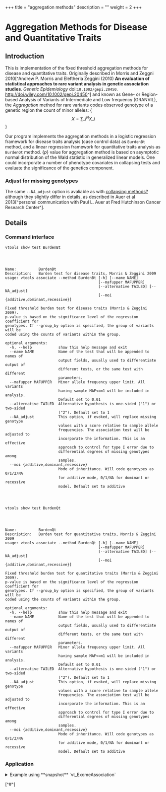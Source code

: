 
+++
title = "aggregation methods"
description = ""
weight = 2
+++




# Aggregation Methods for Disease and Quantitative Traits 



## Introduction

This is implementation of the fixed threshold aggregation methods for disease and quantitative traits. Originally described in Morris and Zeggni 2010[^Andrew P. Morris and Eleftheria Zeggini (2010) **An evaluation of statistical approaches to rare variant analysis in genetic association studies**. *Genetic Epidemiology* doi:`10.1002/gepi.20450`. <http://doi.wiley.com/10.1002/gepi.20450>^] and known as Gene- or Region-based Analysis of Variants of Intermediate and Low frequency (GRANVIL), the *Aggregation* method for rare variants codes observed genotype of a genetic region the count of minor alleles: {$$X = \sum\_i^N X\_i$$} 

Our program implements the aggregation methods in a logistic regression framework for disease traits analysis (case control data) as `BurdenBt` method, and a linear regression framework for quantitative traits analysis as `BurdenQt` method. {$p$} value for aggregation method is based on asymptotic normal distribution of the Wald statistic in generalized linear models. One could incorporate a number of phenotype covariates in collapsing tests and evaluate the significance of the genetics component. 



### Adjust for missing genotypes

The same `--NA_adjust` option is avaliable as with [collapsing methods][1][?][1] although they slightly differ in details, as described in Auer et al 2013[^personal communication with Paul L. Auer at Fred Hutchinson Cancer Research Center^]. 



## Details

### Command interface

    vtools show test BurdenBt
    



    Name:          BurdenBt
    Description:   Burden test for disease traits, Morris & Zeggini 2009
    usage: vtools associate --method BurdenBt [-h] [--name NAME]
                                              [--mafupper MAFUPPER]
                                              [--alternative TAILED] [--NA_adjust]
                                              [--moi {additive,dominant,recessive}]
    
    Fixed threshold burden test for disease traits (Morris & Zeggini 2009).
    p-value is based on the significance level of the regression coefficient for
    genotypes. If --group_by option is specified, the group of variants will be
    coded using the counts of variants within the group.
    
    optional arguments:
      -h, --help            show this help message and exit
      --name NAME           Name of the test that will be appended to names of
                            output fields, usually used to differentiate output of
                            different tests, or the same test with different
                            parameters.
      --mafupper MAFUPPER   Minor allele frequency upper limit. All variants
                            having sample MAF<=m1 will be included in analysis.
                            Default set to 0.01
      --alternative TAILED  Alternative hypothesis is one-sided ("1") or two-sided
                            ("2"). Default set to 1
      --NA_adjust           This option, if evoked, will replace missing genotype
                            values with a score relative to sample allele
                            frequencies. The association test will be adjusted to
                            incorporate the information. This is an effective
                            approach to control for type I error due to
                            differential degrees of missing genotypes among
                            samples.
      --moi {additive,dominant,recessive}
                            Mode of inheritance. Will code genotypes as 0/1/2/NA
                            for additive mode, 0/1/NA for dominant or recessive
                            model. Default set to additive
    



    vtools show test BurdenQt
    



    Name:          BurdenQt
    Description:   Burden test for quantitative traits, Morris & Zeggini 2009
    usage: vtools associate --method BurdenQt [-h] [--name NAME]
                                              [--mafupper MAFUPPER]
                                              [--alternative TAILED] [--NA_adjust]
                                              [--moi {additive,dominant,recessive}]
    
    Fixed threshold burden test for quantitative traits (Morris & Zeggini 2009).
    p-value is based on the significance level of the regression coefficient for
    genotypes. If --group_by option is specified, the group of variants will be
    coded using the counts of variants within the group.
    
    optional arguments:
      -h, --help            show this help message and exit
      --name NAME           Name of the test that will be appended to names of
                            output fields, usually used to differentiate output of
                            different tests, or the same test with different
                            parameters.
      --mafupper MAFUPPER   Minor allele frequency upper limit. All variants
                            having sample MAF<=m1 will be included in analysis.
                            Default set to 0.01
      --alternative TAILED  Alternative hypothesis is one-sided ("1") or two-sided
                            ("2"). Default set to 1
      --NA_adjust           This option, if evoked, will replace missing genotype
                            values with a score relative to sample allele
                            frequencies. The association test will be adjusted to
                            incorporate the information. This is an effective
                            approach to control for type I error due to
                            differential degrees of missing genotypes among
                            samples.
      --moi {additive,dominant,recessive}
                            Mode of inheritance. Will code genotypes as 0/1/2/NA
                            for additive mode, 0/1/NA for dominant or recessive
                            model. Default set to additive
    



### Application

<details><summary> Example using **snapshot** `vt_ExomeAssociation`</summary> 



    vtools associate rare status --covariates gender age bmi exposure -m "BurdenBt --name Burde\
    nBt --alternative 2" --group_by name2 --to_db burdenBt -j8 > burdenBt.txt
    



    INFO: 3180 samples are found
    INFO: 2632 groups are found
    INFO: Starting 8 processes to load genotypes
    Loading genotypes: 100% [========================================] 3,180 33.0/s in 00:01:36
    Testing for association: 100% [=========================================] 2,632/147 25.3/s in 00:01:43
    INFO: Association tests on 2632 groups have completed. 147 failed.
    INFO: Using annotation DB burdenBt in project test.
    INFO: Annotation database used to record results of association tests. Created on Wed, 30 Jan 2013 17:39:05
    



    vtools show fields | grep burdenBt
    



    burdenBt.name2               name2
    burdenBt.sample_size_BurdenBt sample size
    burdenBt.num_variants_BurdenBt number of variants in each group (adjusted for specified MAF
    burdenBt.total_mac_BurdenBt  total minor allele counts in a group (adjusted for MOI)
    burdenBt.beta_x_BurdenBt     test statistic. In the context of regression this is estimate of
    burdenBt.pvalue_BurdenBt     p-value
    burdenBt.wald_x_BurdenBt     Wald statistic for x (beta_x/SE(beta_x))
    burdenBt.beta_2_BurdenBt     estimate of beta for covariate 2
    burdenBt.beta_2_pvalue_BurdenBt p-value for covariate 2
    burdenBt.wald_2_BurdenBt     Wald statistic for covariate 2
    burdenBt.beta_3_BurdenBt     estimate of beta for covariate 3
    burdenBt.beta_3_pvalue_BurdenBt p-value for covariate 3
    burdenBt.wald_3_BurdenBt     Wald statistic for covariate 3
    burdenBt.beta_4_BurdenBt     estimate of beta for covariate 4
    burdenBt.beta_4_pvalue_BurdenBt p-value for covariate 4
    burdenBt.wald_4_BurdenBt     Wald statistic for covariate 4
    burdenBt.beta_5_BurdenBt     estimate of beta for covariate 5
    burdenBt.beta_5_pvalue_BurdenBt p-value for covariate 5
    burdenBt.wald_5_BurdenBt     Wald statistic for covariate 5
    



    head burdenBt.txt
    



    name2	sample_size_BurdenBt	num_variants_BurdenBt	total_mac_BurdenBt	beta_x_BurdenBt	pvalue_BurdenBt	wald_x_BurdenBt	beta_2_BurdenBt	beta_2_pvalue_BurdenBt	wald_2_BurdenBt	beta_3_BurdenBt	beta_3_pvalue_BurdenBt	wald_3_BurdenBt	beta_4_BurdenBt	beta_4_pvalue_BurdenBt	wald_4_BurdenBt	beta_5_BurdenBt	beta_5_pvalue_BurdenBt	wald_5_BurdenBt
    AADACL4	3180	5	138	-0.314582	0.321174	-0.992049	-0.295836	0.0157002	-2.41581	0.031285	4.33616E-09	5.87083	0.129902	1.92805E-40	13.3137	0.437291	0.00133887	3.20752
    AAMP	3180	3	35	0.00135633	0.997852	0.0026919	-0.298944	0.0146254	-2.44152	0.0312624	4.39097E-09	5.86875	0.130231	1.24946E-40	13.346	0.43547	0.00139464	3.19576
    ABCG8	3180	12	152	-0.432823	0.171192	-1.36838	-0.295762	0.0157794	-2.41398	0.0314772	3.67916E-09	5.89801	0.130108	1.52929E-40	13.331	0.440976	0.001228	3.2323
    ABCG5	3180	6	87	0.324674	0.3172	1.00023	-0.2988	0.0146577	-2.44073	0.0312857	4.15942E-09	5.87773	0.130409	9.33403E-41	13.3677	0.439149	0.00127711	3.22107
    ABCB10	3180	6	122	0.333178	0.219379	1.22818	-0.301597	0.013796	-2.46253	0.0312644	4.40563E-09	5.8682	0.130493	9.8029E-41	13.3641	0.431826	0.00154525	3.16605
    ABHD1	3180	5	29	-0.149027	0.813232	-0.236258	-0.298211	0.0148918	-2.435	0.0312405	4.49306E-09	5.86494	0.130264	1.16337E-40	13.3513	0.436326	0.001369	3.20111
    ABCB6	3180	7	151	-0.00762322	0.977401	-0.028327	-0.299001	0.0146089	-2.44193	0.0312671	4.42259E-09	5.86756	0.130228	1.17642E-40	13.3505	0.435506	0.00139372	3.19595
    ABI2	3180	1	25	0.982737	0.0422609	2.03094	-0.30075	0.0140623	-2.45567	0.0311325	4.9292E-09	5.84954	0.129821	1.95802E-40	13.3125	0.436794	0.00135518	3.20403
    ABL2	3180	4	41	0.192361	0.698251	0.387682	-0.298745	0.0146809	-2.44016	0.0312678	4.39516E-09	5.86859	0.130322	1.10243E-40	13.3553	0.436387	0.00136405	3.20215
    

**QQ-plot** 

1.   Attach:burdenBt.jpg 



    vtools associate rare bmi --covariates gender age exposure -m "BurdenQt --name BurdenQt --a\
    lternative 2" --group_by name2 --to_db burdenQt -j8 > burdenQt.txt
    



    INFO: 3180 samples are found
    INFO: 2632 groups are found
    INFO: Starting 8 processes to load genotypes
    Loading genotypes: 100% [===========================] 3,180 33.7/s in 00:01:34
    Testing for association: 100% [=========================] 2,632/147 26.2/s in 00:01:40
    INFO: Association tests on 2632 groups have completed. 147 failed.
    INFO: Using annotation DB burdenQt in project test.
    INFO: Annotation database used to record results of association tests. Created on Wed, 30 Jan 2013 23:01:44
    



    vtools show fields | grep burdenQt
    



    burdenQt.name2               name2
    burdenQt.sample_size_BurdenQt sample size
    burdenQt.num_variants_BurdenQt number of variants in each group (adjusted for specified MAF
    burdenQt.total_mac_BurdenQt  total minor allele counts in a group (adjusted for MOI)
    burdenQt.beta_x_BurdenQt     test statistic. In the context of regression this is estimate of
    burdenQt.pvalue_BurdenQt     p-value
    burdenQt.wald_x_BurdenQt     Wald statistic for x (beta_x/SE(beta_x))
    burdenQt.beta_2_BurdenQt     estimate of beta for covariate 2
    burdenQt.beta_2_pvalue_BurdenQt p-value for covariate 2
    burdenQt.wald_2_BurdenQt     Wald statistic for covariate 2
    burdenQt.beta_3_BurdenQt     estimate of beta for covariate 3
    burdenQt.beta_3_pvalue_BurdenQt p-value for covariate 3
    burdenQt.wald_3_BurdenQt     Wald statistic for covariate 3
    burdenQt.beta_4_BurdenQt     estimate of beta for covariate 4
    burdenQt.beta_4_pvalue_BurdenQt p-value for covariate 4
    burdenQt.wald_4_BurdenQt     Wald statistic for covariate 4
    



    head burdenQt.txt
    



    name2	sample_size_BurdenQt	num_variants_BurdenQt	total_mac_BurdenQt	beta_x_BurdenQt	pvalue_BurdenQt	wald_x_BurdenQt	beta_2_BurdenQt	beta_2_pvalue_BurdenQt	wald_2_BurdenQt	beta_3_BurdenQt	beta_3_pvalue_BurdenQt	wald_3_BurdenQt	beta_4_BurdenQt	beta_4_pvalue_BurdenQt	wald_4_BurdenQt
    AADACL4	3180	5	138	-0.461457	0.308686	-1.01815	-0.0716573	0.726877	-0.349314	0.0150768	0.0574562	1.90051	-0.939843	2.75155E-05	-4.19925
    ABCB10	3180	6	122	0.119	0.814045	0.23523	-0.0795874	0.697984	-0.388079	0.0150143	0.0585374	1.89233	-0.945568	2.50587E-05	-4.2205
    ABHD1	3180	5	29	0.00268703	0.997829	0.00272057	-0.0787737	0.700934	-0.384095	0.0150272	0.0583193	1.89397	-0.943247	2.5858E-05	-4.21338
    ABCA4	3180	43	492	0.0820913	0.74098	0.330584	-0.0787295	0.701037	-0.383955	0.0150093	0.0586193	1.89172	-0.942885	2.59414E-05	-4.21265
    ABI2	3180	1	25	1.19633	0.276415	1.0886	-0.081478	0.691101	-0.397397	0.0150043	0.0586562	1.89144	-0.941765	2.64399E-05	-4.20833
    ABL2	3180	4	41	-0.613866	0.475633	-0.713429	-0.0781101	0.703263	-0.380954	0.0150498	0.0579226	1.89697	-0.945432	2.46814E-05	-4.22394
    ACADL	3180	5	65	1.30339	0.0536027	1.93075	-0.0819058	0.689433	-0.39966	0.0150828	0.0572499	1.90209	-0.940465	2.6925E-05	-4.20419
    ACADM	3180	4	103	0.0561593	0.916101	0.105355	-0.0778643	0.704415	-0.379401	0.0150232	0.0583868	1.89347	-0.942722	2.61415E-05	-4.2109
    ACAP3	3180	3	17	0.296682	0.823678	0.222835	-0.07936	0.698787	-0.386993	0.0150257	0.0583418	1.8938	-0.942487	2.61991E-05	-4.2104
    

**QQ-plot**  Attach:burdenQt.jpg 

</details>

[^#^]

 [1]: http://localhost/~iceli/wiki/pmwiki.php?n=Association.Collapsing?action=edit